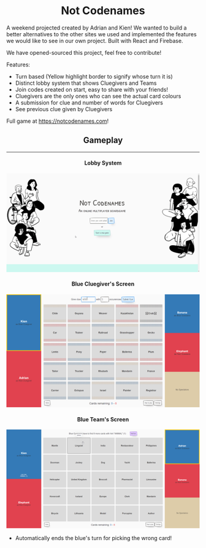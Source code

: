 # <center> Not Codenames </center>

A weekend projected created by Adrian and Kien! We wanted to build a better alternatives to the other sites we used and implemented the features we would like to see in our own project. Built with React and Firebase.

We have opened-sourced this project, feel free to contribute!

Features:
- Turn based (Yellow highlight border to signify whose turn it is)
- Distinct lobby system that shows Cluegivers and Teams
- Join codes created on start, easy to share with your friends!
- Cluegivers are the only ones who can see the actual card colours
- A submission for clue and number of words for Cluegivers
- See previous clue given by Cluegivers

Full game at https://notcodenames.com!

## <center> Gameplay </center>
---
#### <center> Lobby System </center>

<p align="center">
  <a href="https://notcodenames.com"><img src="./startgame.gif"></a>
</p>

#### <center> Blue Cluegiver's Screen </center>

<p align="center">
  <a href="https://notcodenames.com"><img src="./blueclue.gif"></a>
</p>

#### <center> Blue Team's Screen </center>

<p align="center">
  <a href="https://notcodenames.com"><img src="./blueguess.gif"></a>
</p>

- Automatically ends the blue's turn for picking the wrong card!

